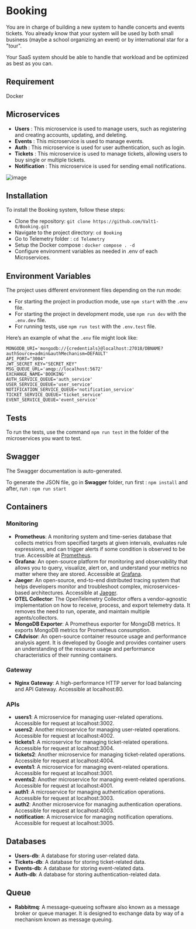 # Booking

You are in charge of building a new system to handle concerts and events tickets.
You already know that your system will be used by both small business (maybe a school organizing an event) or by international star for a "tour".

Your SaaS system should be able to handle that workload and be optimized as best as you can.

## Requirement

Docker

## Microservices

- **Users** : This microservice is used to manage users, such as registering and creating accounts, updating, and deleting.
- **Events** : This microservice is used to manage events.
- **Auth** : This microservice is used for user authentication, such as login.
- **Tickets** : This microservice is used to manage tickets, allowing users to buy single or multiple tickets.
- **Notification** : This microservice is used for sending email notifications.

![image](https://github.com/Valt1-0/Booking/assets/44736220/8f766a0b-d8c1-45ce-bc1e-324a1b9f2c74)

## Installation

To install the Booking system, follow these steps:

- Clone the repository: `git clone https://github.com/Valt1-0/Booking.git`
- Navigate to the project directory: `cd Booking`
- Go to Telemetry folder : `cd Telemetry`
- Setup the Docker compose : `docker compose . -d`
- Configure environment variables as needed in .env of each Microservices.

## Environment Variables

The project uses different environment files depending on the run mode:

- For starting the project in production mode, use `npm start` with the `.env` file.
- For starting the project in development mode, use `npm run dev` with the `.env.dev` file.
- For running tests, use `npm run test` with the `.env.test` file.

Here’s an example of what the `.env` file might look like:

```env
MONGODB_URI='mongodb://{credentials}@localhost:27018/DBNAME?authSource=admin&authMechanism=DEFAULT'
API_PORT="3004"
JWT_SECRET_KEY="SECRET_KEY"
MSG_QUEUE_URL='amqp://localhost:5672'
EXCHANGE_NAME='BOOKING'
AUTH_SERVICE_QUEUE='auth_service'
USER_SERVICE_QUEUE='user_service'
NOTIFICATION_SERVICE_QUEUE='notification_service'
TICKET_SERVICE_QUEUE='ticket_service'
EVENT_SERVICE_QUEUE='event_service'
```

## Tests

To run the tests, use the command `npm run test` in the folder of the microservices you want to test.


## Swagger

The Swagger documentation is auto-generated.

To generate the JSON file, go in **Swagger** folder, run first : `npm install` and after, run : `npm run start`

## Containers


### Monitoring

- **Prometheus**: A monitoring system and time-series database that collects metrics from specified targets at given intervals, evaluates rule expressions, and can trigger alerts if some condition is observed to be true. Accessible at [Prometheus](localhost:9090).
- **Grafana**: An open-source platform for monitoring and observability that allows you to query, visualize, alert on, and understand your metrics no matter where they are stored. Accessible at [Grafana](localhost:3000).
- **Jaeger**: An open-source, end-to-end distributed tracing system that helps developers monitor and troubleshoot complex, microservices-based architectures. Accessible at [Jaeger](localhost:16686).
- **OTEL Collector**: The OpenTelemetry Collector offers a vendor-agnostic implementation on how to receive, process, and export telemetry data. It removes the need to run, operate, and maintain multiple agents/collectors.
- **MongoDB Exporter**: A Prometheus exporter for MongoDB metrics. It exports MongoDB metrics for Prometheus consumption.
- **CAdvisor**: An open-source container resource usage and performance analysis agent. It is developed by Google and provides container users an understanding of the resource usage and performance characteristics of their running containers.

### Gateway

- **Nginx Gateway**: A high-performance HTTP server for load balancing and API Gateway. Accessible at localhost:80.

### APIs

- **users1**: A microservice for managing user-related operations. Accessible for request at localhost:3002.
- **users2**: Another microservice for managing user-related operations. Accessible for request at localhost:4002.
- **tickets1**: A microservice for managing ticket-related operations. Accessible for request at localhost:3004.
- **tickets2**: Another microservice for managing ticket-related operations. Accessible for request at localhost:4004.
- **events1**: A microservice for managing event-related operations. Accessible for request at localhost:3001.
- **events2**: Another microservice for managing event-related operations. Accessible for request at localhost:4001.
- **auth1**: A microservice for managing authentication operations. Accessible for request at localhost:3003.
- **auth2**: Another microservice for managing authentication operations. Accessible for request at localhost:4003.
- **notification**: A microservice for managing notification operations. Accessible for request at localhost:3005.

## Databases

- **Users-db**: A database for storing user-related data.
- **Tickets-db**: A database for storing ticket-related data.
- **Events-db**: A database for storing event-related data.
- **Auth-db**: A database for storing authentication-related data.

## Queue

- **Rabbitmq**: A message-queueing software also known as a message broker or queue manager. It is designed to exchange data by way of a mechanism known as message queuing.

